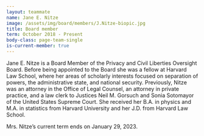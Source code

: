 ```yaml
---
layout: teammate
name: Jane E. Nitze
image: /assets/img/board/members/J.Nitze-biopic.jpg
title: Board member
term: October 2018 - Present
body-class: page-team-single
is-current-member: true
---
```

Jane E. Nitze is a Board Member of the Privacy and Civil Liberties Oversight Board.  Before being appointed to the Board she was a fellow at Harvard Law School, where her areas of scholarly interests focused on separation of powers, the administrative state, and national security.  Previously, Nitze was an attorney in the Office of Legal Counsel, an attorney in private practice, and a law clerk to Justices Neil M. Gorsuch and Sonia Sotomayor of the United States Supreme Court.  She received her B.A. in physics and M.A. in statistics from Harvard University and her J.D. from Harvard Law School. 

Mrs. Nitze’s current term ends on January 29, 2023.


